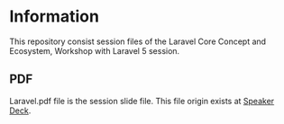 # Information

This repository consist session files of the Laravel Core Concept and Ecosystem, Workshop with Laravel 5 session.

## PDF
Laravel.pdf file is the session slide file. This file origin exists at [Speaker Deck](https://speakerdeck.com/mvatansever/laravel-core-concept-and-ecosystem).

